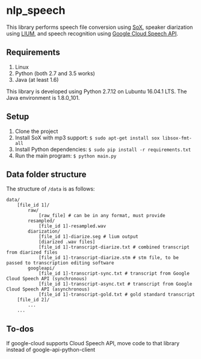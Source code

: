 # nlp_speech
This library performs speech file conversion using [SoX](http://sox.sourceforge.net), speaker diarization using [LIUM](http://www-lium.univ-lemans.fr/diarization/doku.php/), and speech recognition using [Google Cloud Speech API](https://cloud.google.com/speech/).

## Requirements

1. Linux
1. Python (both 2.7 and 3.5 works)
1. Java (at least 1.6)

This library is developed using Python 2.7.12 on Lubuntu 16.04.1 LTS. The Java environment is 1.8.0_101.

## Setup

1. Clone the project
1. Install SoX with mp3 support: `$ sudo apt-get install sox libsox-fmt-all`
1. Install Python dependencies: `$ sudo pip install -r requirements.txt`
1. Run the main program: `$ python main.py`

## Data folder structure

The structure of `/data` is as follows:

```
data/
    [file_id 1]/
        raw/
            [raw_file] # can be in any format, must provide
        resampled/
            [file_id 1]-resampled.wav
        diarization/
            [file_id 1]-diarize.seg # lium output
            [diarized .wav files]
            [file_id 1]-transcript-diarize.txt # combined transcript from diarized files
            [file_id 1]-transcript-diarize.stm # stm file, to be passed to transcription editing software
        googleapi/
            [file_id 1]-transcript-sync.txt # transcript from Google Cloud Speech API (synchronous)
            [file_id 1]-transcript-async.txt # transcript from Google Cloud Speech API (asynchronous)
            [file_id 1]-transcript-gold.txt # gold standard transcript
    [file_id 2]/
        ...
    ...
```

## To-dos

If google-cloud supports Cloud Speech API, move code to that library instead of google-api-python-client
